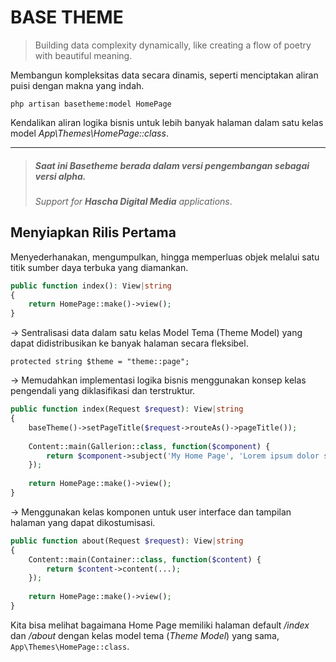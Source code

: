 # BASE THEME
>Building data complexity dynamically, like creating a flow of poetry with beautiful meaning.

Membangun kompleksitas data secara dinamis, seperti menciptakan aliran puisi dengan makna yang indah.

`php artisan basetheme:model HomePage`

Kendalikan aliran logika bisnis untuk lebih banyak halaman dalam satu kelas model _App\Themes\HomePage::class_.

---
> ##### _Saat ini Basetheme berada dalam versi pengembangan sebagai versi alpha._
> *Support for __Hascha Digital Media__ applications*.

## Menyiapkan Rilis Pertama
Menyederhanakan, mengumpulkan, hingga memperluas objek melalui satu titik sumber daya terbuka yang diamankan.

```php
public function index(): View|string
{
    return HomePage::make()->view();
}
```

→ Sentralisasi data dalam satu kelas Model Tema (Theme Model) yang dapat didistribusikan ke banyak halaman secara fleksibel.

`protected string $theme = "theme::page";`

→ Memudahkan implementasi logika bisnis menggunakan konsep kelas pengendali yang diklasifikasi dan terstruktur.

```php
public function index(Request $request): View|string
{
    baseTheme()->setPageTitle($request->routeAs()->pageTitle());
    
    Content::main(Gallerion::class, function($component) {
        return $component->subject('My Home Page', 'Lorem ipsum dolor sit amet consectetur adipisicing elit.');
    });
    
    return HomePage::make()->view();
}
```

→ Menggunakan kelas komponen untuk user interface dan tampilan halaman yang dapat dikostumisasi.

```php
public function about(Request $request): View|string
{
    Content::main(Container::class, function($content) {
        return $content->content(...);
    });
    
    return HomePage::make()->view();
}
```

Kita bisa melihat bagaimana Home Page memiliki halaman default _\/index_ dan _\/about_ dengan kelas model tema (_Theme Model_) yang sama, `App\Themes\HomePage::class`.
